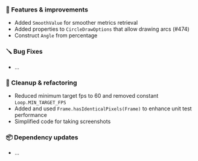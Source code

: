 ### 🚀 Features & improvements

- Added `SmoothValue` for smoother metrics retrieval
- Added properties to `CircleDrawOptions` that allow drawing arcs (#474)
- Construct `Angle` from percentage

### 🪛 Bug Fixes

- ...

### 🧽 Cleanup & refactoring

- Reduced minimum target fps to 60 and removed constant `Loop.MIN_TARGET_FPS`
- Added and used `Frame.hasIdenticalPixels(Frame)` to enhance unit test performance
- Simplified code for taking screenshots

### 📦 Dependency updates

- ...